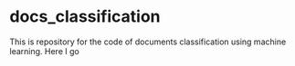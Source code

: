# docs_classification
This is repository for the code of documents classification using machine learning.
Here I go
